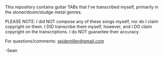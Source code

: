 This repository contains guitar TABs that I've transcribed myself, primarily in the
stoner/doom/sludge metal genres.

PLEASE NOTE: I did NOT compose any of these songs myself, nor do I claim copyright on them. I DID
transcribe them myself, however, and I DO claim copyright on the transcriptions. I do NOT guarantee
their accuracy.

For questions/comments: seidemiller@gmail.com

-Sean
